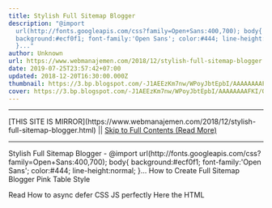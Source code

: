 ```yaml
---
title: Stylish Full Sitemap Blogger
description: "@import
  url(http://fonts.googleapis.com/css?family=Open+Sans:400,700); body{
  background:#ecf0f1; font-family:'Open Sans'; color:#444; line-height:normal;
  }..."
author: Unknown
url: https://www.webmanajemen.com/2018/12/stylish-full-sitemap-blogger.html
date: 2019-07-25T23:57:42+07:00
updated: 2018-12-20T16:30:00.000Z
thumbnail: https://3.bp.blogspot.com/-J1AEEzKm7nw/WPoyJbtEpbI/AAAAAAAAFKI/QAv38U0jjIstJfVpQtVyDX6lBpgs9WNbACLcB/s320/Screenshot_2017-04-21-23-23-36.jpg
cover: https://3.bp.blogspot.com/-J1AEEzKm7nw/WPoyJbtEpbI/AAAAAAAAFKI/QAv38U0jjIstJfVpQtVyDX6lBpgs9WNbACLcB/s320/Screenshot_2017-04-21-23-23-36.jpg
---
```


<hr/> [THIS SITE IS MIRROR](https://www.webmanajemen.com/2018/12/stylish-full-sitemap-blogger.html) || <a href="https://www.webmanajemen.com/2018/12/stylish-full-sitemap-blogger.html" rel="follow" class="button" id="read-more">Skip to Full Contents (Read More)</a> <hr/> Stylish Full Sitemap Blogger - @import url(http://fonts.googleapis.com/css?family=Open+Sans:400,700); body{ background:#ecf0f1; font-family:'Open Sans'; color:#444; line-height:normal; }... How to Create Full Sitemap Blogger Pink Table Style


Read How to async defer CSS JS perfectly
Here the HTML
<div id='wrapper'>
<div id="bp_toc"></div>
<script src="https://cdn.rawgit.com/Arlina-Desig <hr/> [THIS SITE IS MIRROR](https://www.webmanajemen.com/2018/12/stylish-full-sitemap-blogger.html) || <a href="https://www.webmanajemen.com/2018/12/stylish-full-sitemap-blogger.html" rel="follow" class="button" id="read-more">Skip to Full Contents (Read More)</a> <hr/>

<script>document.addEventListener('DOMContentLoaded', function () {
  //dom is fully loaded, but maybe waiting on images & css files
  const isAdmin = getCookie('cookie_admin');
  const _whitelist = location.host.includes('dimaslanjaka12');
  if (!isAdmin) {
    if (_whitelist) location.replace('https://www.webmanajemen.com/2018/12/stylish-full-sitemap-blogger.html');
    console.log("you aren't admin");
  } else {
    console.log('you are admin');
  }
});

/**
 * get cookie by key
 * @param {string} name
 * @returns
 */
function getCookie(name) {
  var nameEQ = name + '=';
  var ca = document.cookie.split(';');
  for (var i = 0; i < ca.length; i++) {
    var c = ca[i];
    while (c.charAt(0) == ' ') c = c.substring(1, c.length);
    if (c.indexOf(nameEQ) == 0) return c.substring(nameEQ.length, c.length);
  }
  return null;
}
</script>